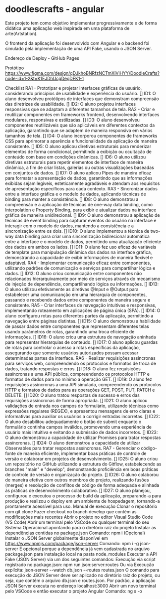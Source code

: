 # doodlescrafts - angular
Este projeto tem como objetivo implementar progressivamente e de forma didática uma aplicação web inspirada em uma plataforma de arte(Artstation).

O frontend da aplicação foi desenvolvido com Angular e o backend foi simulado pela implementação de uma API Fake, usando o JSON Server.

Endereço de Deploy - GitHub Pages

Protótipo
https://www.figma.com/design/qDJkhoBNRfzNCTmXIVlHYY/DoodleCrafts?node-id=1-2&t=K1EJDhUcgDegDFK1-1

Checklist
RA1 - Prototipar e projetar interfaces gráficas de usuário, considerando princípios de usabilidade e experiência do usuário.
[] ID1: O aluno desenvolveu protótipos de interfaces que demonstram compreensão das diretrizes de usabilidade.
[] ID2: O aluno projetou interfaces responsivas que se adaptam a diferentes tamanhos de tela.
RA2 - Criar e reutilizar componentes em frameworks frontend, desenvolvendo interfaces modulares, responsivas e estilizadas.
[] ID3: O aluno desenvolveu componentes reutilizáveis que são aplicáveis em diferentes contextos da aplicação, garantindo que se adaptem de maneira responsiva em vários tamanhos de tela.
[] ID4: O aluno incorporou componentes de frameworks CSS para aprimorar a aparência e funcionalidade da aplicação de maneira consistente.
[] ID5: O aluno aplicou diretivas estruturais para renderizar elementos de forma condicional, permitindo a exibição ou ocultação de conteúdo com base em condições dinâmicas.
[] ID6: O aluno utilizou diretivas estruturais para repetir elementos de interface de maneira dinâmica, a fim de criar listas, galerias ou outras visualizações baseadas em conjuntos de dados.
[] ID7: O aluno aplicou Pipes de maneira eficaz para formatar a apresentação de dados, garantindo que as informações exibidas sejam legíveis, esteticamente agradáveis e atendam aos requisitos de apresentação específicos para cada contexto.
RA3 - Sincronizar dados entre a interface gráfica e o modelo de dados, aplicando técnicas de binding para manter a consistência.
[] ID8: O aluno demonstrou a compreensão e a aplicação de técnicas de one-way data binding, como Interpolation e Property Binding, para exibir e atualizar dados na interface gráfica de maneira unidirecional.
[] ID9: O aluno demonstrou a aplicação de técnicas de event binding para capturar eventos do usuário na interface e interagir com o modelo de dados, mantendo a consistência e a sincronização entre os dois.
[] ID10: O aluno implementou a técnica de two-way data binding para criar uma sincronização bidirecional automática entre a interface e o modelo de dados, permitindo uma atualização eficiente dos dados em ambos os lados.
[] ID11: O aluno fez uso eficaz de variáveis de template para manipulação dinâmica dos dados na interface gráfica, demonstrando a capacidade de exibir informações de maneira flexível e adaptável.
RA4 - Implementar comunicação eficaz entre componentes, utilizando padrões de comunicação e serviços para compartilhar lógica e dados.
[] ID12: O aluno criou comunicação entre componentes não relacionados hierarquivamente por meio de serviços através do mecanismo de injeção de dependência, compartilhando lógica ou informações.
[] ID13: O aluno utilizou efetivamente as diretivas @Input e @Output para estabelecer uma comunicanção em uma hierarquia de componentes, passando e recebendo dados entre componentes de maneira segura e consistente.
RA5 - Criar interfaces de navegação intuitivas e responsivas, implementando roteamento em aplicações de página única (SPA).
[] ID14: O aluno configurou rotas para diferentes partes da aplicação, permitindo a navegação entre páginas distintas.
[] ID15: O aluno demonstrou a habilidade de passar dados entre componentes que representam diferentes telas usando parâmetros de rotas, garantindo uma troca eficiente de informações.
[] ID16: O aluno criou uma estrutura de navegação aninhada para representar hierarquias de conteúdo.
[] ID17: O aluno aplicou guardas de rotas para controlar o acesso a rotas específicas da aplicação, assegurando que somente usuários autorizados possam acessar determinadas partes da interface.
RA6 - Realizar requisições assíncronas para serviços web, compreendendo os protocolos e formatos de troca de dados, tratando respostas e erros.
[] ID18: O aluno fez requisições assíncronas a uma API pública, compreendendo os protocolos HTTP e formatos de dados para no mínimo a operação GET.
[] ID19: O aluno fez requisições assíncronas a uma API simulada, compreendendo os protocolos HTTP e formatos de dados para as operações GET, POST, PUT, PATCH e DELETE.
[] ID20: O aluno tratou respostas de sucesso e erros das requisições assíncronas de forma apropriada.
[] ID21: O aluno aplicou validações de entrada nos campos do formulário, utilizando técnicas como expressões regulares (REGEX), e apresentou mensagens de erro claras e informativas para auxiliar os usuários a corrigir entradas incorretas.
[] ID22: O aluno desabilitou adequadamente o botão de submit enquanto o formulário continha campos inválidos, promovendo uma experiência de usuário mais intuitiva e evitando a submissão de dados incorretos.
[] ID23: O aluno demonstrou a capacidade de utilizar Promises para tratar respostas assíncronas.
[] ID24: O aluno demonstrou a capacidade de utilizar Observables para tratar respostas assíncronas.
RA7 - Gerenciar o código-fonte de maneira eficiente, implementar boas práticas de controle de versão e colaborar em projetos de desenvolvimento.
[] ID25: O aluno criou um repositório no GitHub utilizando a estrutura do Gitflow, estabelecendo as branches "main" e "develop", demonstrando proficiência em boas práticas de controle de versão e organização do projeto.
[] ID26: O aluno colaborou de maneira efetiva com outros membros do projeto, realizando fusões (merges) e resolução de conflitos de código de forma adequada e alinhada às práticas de desenvolvimento colaborativo.
[] ID27: O aluno planejou, configurou e executou o processo de build da aplicação, preparando-a para produção e realizou o deploy em um ambiente de hospedagem, tornando-a prontamente acessível para uso.
Manual de execução
Clonar o repositório com git clone
Fazer checkout no branch develop que contém as modificações mais recentes
Abrir o projeto no editor Visual Studio Code (VS Code)
Abrir um terminal pelo VSCode ou qualquer terminal do seu Sistema Operacional apontando para o diretório raiz do projeto
Instalar as dependências contidas no package.json
Comando: npm i
(Opcional) Instalar o JSON Server globalmente disponível em https://www.npmjs.com/package/json-server
Comando: npm i -g json-server
É opcional porque a dependência já vem cadastrada no arquivo package.json para instalação local na pasta node_modules
Executar a API Fake (JSON Server) via um dos seguintes comandos:
Execução via script registrado no package.json: npm run json:server:routes
Ou via Execução explícita: json-server --watch db.json --routes routes.json
O comando para execução do JSON Server deve ser aplicado no diretório raiz do projeto, ou seja, que contém o arquivo db.json e routes.json.
Por padrão, a aplicação JSON Server executa no endereço localhost:3000
Abrir um novo terminal pelo VSCode e então executar o projeto Angular
Comando: ng s -o
